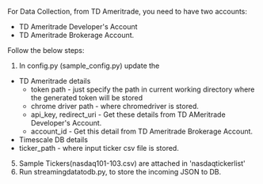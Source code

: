 For Data Collection, from TD Ameritrade, you need to have two accounts:
- TD Ameritrade Developer's Account
- TD Ameritrade Brokerage Account.

Follow the below steps:
1. In config.py (sample_config.py) update the 
- TD Ameritrade details
  - token path - just specify the path in current working directory where
     the generated token will be stored
  - chrome driver path - where chromedriver is stored.
  - api_key, redirect_uri - Get these details from TD AMeritrade Developer's Account.
  - account_id - Get this detail from TD Ameritrade Brokerage Account.
- Timescale DB details
- ticker_path - where input ticker csv file is stored.

5. Sample Tickers(nasdaq101-103.csv) are attached in 'nasdaqtickerlist'
6. Run streamingdatatodb.py, 
   to store the incoming JSON to DB.